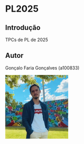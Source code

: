 # PL2025

## Introdução
TPCs de PL de 2025

## Autor
Gonçalo Faria Gonçalves (a100833)

<img src="photo.png" alt="A100833 - Gonçalo" width="200" />